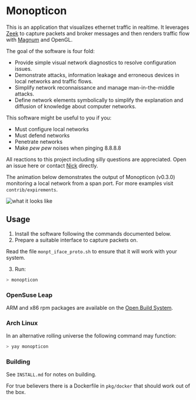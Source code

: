 Monopticon
==========

This is an application that visualizes ethernet traffic in realtime. It leverages [Zeek](https://www.zeek.org/) to capture packets and broker messages and then renders traffic flow with [Magnum](https://magnum.graphics/) and OpenGL.

The goal of the software is four fold:
- Provide simple visual network diagnostics to resolve configuration issues.
- Demonstrate attacks, information leakage and erroneous devices in local networks and traffic flows.
- Simplify network reconnaissance and manage man-in-the-middle attacks.
- Define network elements symbolically to simplify the explanation and diffusion of knowledge about computer networks.

This software might be useful to you if you:
- Must configure local networks
- Must defend networks
- Penetrate networks
- Make _pew pew_ noises when pinging 8.8.8.8


All reactions to this project including silly questions are appreciated. Open an issue here or contact [Nick](https://nskelsey.com) directly.


The animation below demonstrates the output of Monopticon (v0.3.0) monitoring a local network from a span port. For more examples visit `contrib/expirements`.

![what it looks like](https://nskelsey.com/res/span-traffic.gif)

## Usage

1) Install the software following the commands documented below.
2) Prepare a suitable interface to capture packets on.

Read the file `monpt_iface_proto.sh` to ensure that it will work with your system.

3) Run:

```zsh
> monopticon
```

### OpenSuse Leap

ARM and x86 rpm packages are available on the [Open Build System](https://software.opensuse.org/package/monopticon?search_term=monopticon).


### Arch Linux

In an alternative rolling universe the following command may function:

```zsh
> yay monopticon
```

### Building

See `INSTALL.md` for notes on building.

For true believers there is a Dockerfile in `pkg/docker` that should work out of the box.
